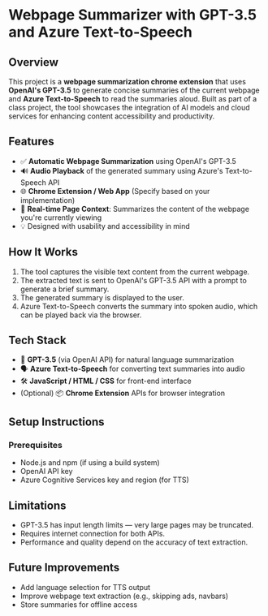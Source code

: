 # Webpage Summarizer with GPT-3.5 and Azure Text-to-Speech

## Overview

This project is a **webpage summarization chrome extension** that uses **OpenAI's GPT-3.5** to generate concise summaries of the current webpage and **Azure Text-to-Speech** to read the summaries aloud. Built as part of a class project, the tool showcases the integration of AI models and cloud services for enhancing content accessibility and productivity.

## Features

* ✅ **Automatic Webpage Summarization** using OpenAI's GPT-3.5
* 🔊 **Audio Playback** of the generated summary using Azure's Text-to-Speech API
* 🌐 **Chrome Extension / Web App** (Specify based on your implementation)
* 🎯 **Real-time Page Context**: Summarizes the content of the webpage you're currently viewing
* 💡 Designed with usability and accessibility in mind

## How It Works

1. The tool captures the visible text content from the current webpage.
2. The extracted text is sent to OpenAI's GPT-3.5 API with a prompt to generate a brief summary.
3. The generated summary is displayed to the user.
4. Azure Text-to-Speech converts the summary into spoken audio, which can be played back via the browser.

## Tech Stack

* 🧠 **GPT-3.5** (via OpenAI API) for natural language summarization
* 🗣️ **Azure Text-to-Speech** for converting text summaries into audio
* 🛠️ **JavaScript / HTML / CSS** for front-end interface
* (Optional) 📦 **Chrome Extension** APIs for browser integration

## Setup Instructions

### Prerequisites

* Node.js and npm (if using a build system)
* OpenAI API key
* Azure Cognitive Services key and region (for TTS)

## Limitations

* GPT-3.5 has input length limits — very large pages may be truncated.
* Requires internet connection for both APIs.
* Performance and quality depend on the accuracy of text extraction.

## Future Improvements

* Add language selection for TTS output
* Improve webpage text extraction (e.g., skipping ads, navbars)
* Store summaries for offline access
